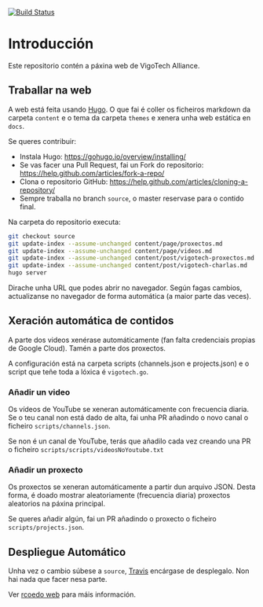 [![Build Status](https://travis-ci.org/VigoTech/vigotech.github.io.svg?branch=source)](https://travis-ci.org/VigoTech/vigotech.github.io)

# Introducción

Este repositorio contén a páxina web de VigoTech Alliance.

## Traballar na web

A web está feita usando [Hugo](https://gohugo.io/). O que fai é coller os ficheiros markdown da carpeta `content` e o tema da carpeta `themes` e xenera unha web estática en `docs`.

Se queres contribuir:

- Instala Hugo: https://gohugo.io/overview/installing/
- Se vas facer una Pull Request, fai un Fork do repositorio: https://help.github.com/articles/fork-a-repo/
- Clona o repositorio GitHub: https://help.github.com/articles/cloning-a-repository/
- Sempre traballa no branch `source`, o master reservase para o contido final.

Na carpeta do repositorio executa:

```bash
git checkout source
git update-index --assume-unchanged content/page/proxectos.md
git update-index --assume-unchanged content/page/videos.md
git update-index --assume-unchanged content/post/vigotech-proxectos.md
git update-index --assume-unchanged content/post/vigotech-charlas.md
hugo server
```

Dirache unha URL que podes abrir no navegador. Según fagas cambios, actualizanse no navegador de forma automática (a maior parte das veces).

## Xeración automática de contidos 

A parte dos videos xenérase automáticamente (fan falta credenciais propias de Google Cloud). Tamén a parte dos proxectos.

A configuración está na carpeta scripts (channels.json e projects.json) e o script que teñe toda a lóxica é `vigotech.go`.

### Añadir un video

Os vídeos de YouTube se xeneran automáticamente con frecuencia diaria. Se o teu canal non está dado de alta, fai unha PR añadindo o novo canal o ficheiro `scripts/channels.json`.

Se non é un canal de YouTube, terás que añadilo cada vez creando una PR o ficheiro `scripts/scripts/videosNoYoutube.txt`

### Añadir un proxecto

Os proxectos se xeneran automáticamente a partir dun arquivo JSON. Desta forma, é doado mostrar aleatoriamente (frecuencia diaria) proxectos aleatorios na páxina principal. 

Se queres añadir algún, fai un PR añadindo o proxecto o ficheiro `scripts/projects.json`.


## Despliegue Automático

Unha vez o cambio súbese a `source`, [Travis](https://travis-ci.org/VigoTech/vigotech.github.io) encárgase de desplegalo. Non hai nada que facer nesa parte.

Ver [rcoedo web](http://rcoedo.com/post/hugo-static-site-generator/) para máis información.
